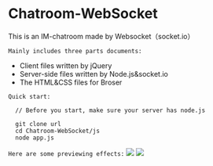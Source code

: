 # Chatroom-WebSocket
This is an IM-chatroom made by Websocket（socket.io）

`Mainly includes three parts documents:`
- Client files written by jQuery
- Server-side files written by Node.js&socket.io
- The HTML&CSS files for Broser

`Quick start:`
```
  // Before you start, make sure your server has node.js
  
  git clone url
  cd Chatroom-WebSocket/js
  node app.js
```

`Here are some previewing effects:`
<img src="https://github.com/KMKNKK/Chatroom-WebScoket/blob/homework/img_read/6.gif">
<img src="https://github.com/KMKNKK/Chatroom-WebScoket/blob/homework/img_read/5.gif">
